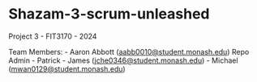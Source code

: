 # Shazam-3-scrum-unleashed
Project 3 - FIT3170 - 2024

Team Members:
    - Aaron Abbott (aabb0010@student.monash.edu) Repo Admin
    - Patrick
    - James (jche0346@student.monash.edu)
    - Michael (mwan0129@student.monash.edu)